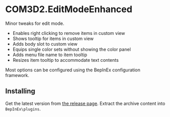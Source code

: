 # COM3D2.EditModeEnhanced

Minor tweaks for edit mode.

- Enables right clicking to remove items in custom view
- Shows tooltip for items in custom view
- Adds body slot to custom view
- Equips single color sets without showing the color panel
- Adds menu file name to item tooltip
- Resizes item tooltip to accommodate text contents

Most options can be configured using the BepInEx configuration framework.

## Installing

Get the latest version from [the release page](../../releases/latest). Extract the archive content into `BepInEx\plugins`.

